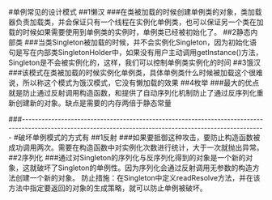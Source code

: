 #单例常见的设计模式
##1懒汉
###在类被加载的时候创建单例类的对象，类加载器负责加载类，并会保证只有一个线程在实例化单例类，也可以保证另一个类在加载的时候如果需要使用到单例类的实例时，单例类已经被初始化了。
##2静态内部类
###当类Singleton被加载的时候，并不会实例化Singleton，因为初始化语句是写在内部类SingletonHolder中，如果没有用户主动调用getInstance()方法，Singleton是不会被实例化的，这样，我们可以控制单例类实例化的时间
##3饿汉
###该模式在类被加载的时候实例化单例类，具体单例类什么时候被加载这个很难说，所以称这个模式为饿汉模式，它没有懒加载的效果
##4枚举
###最大的优点就是防止通过反射调用构造函数，和提供了自动序列化机制防止了通过反序列化重新创建新的对象。缺点是需要的内存两倍于静态常量

###---------------------------------------------------------------------------------------------------------------------------------------------------------
#破坏单例模式的方式有
##1反射
###如果要抵御这种攻击，要防止构造函数被成功调用两次。需要在构造函数中对实例化次数进行统计，大于一次就抛出异常。
##2序列化
###通过对Singleton的序列化与反序列化得到的对象是一个新的对象，这就破坏了Singleton的单例性。因为序列化会通过反射调用无参数的构造方法创建一个新的对象。 防止措施：在Singleton中定义readResolve方法，并在该方法中指定要返回的对象的生成策略，就可以防止单例被破坏。